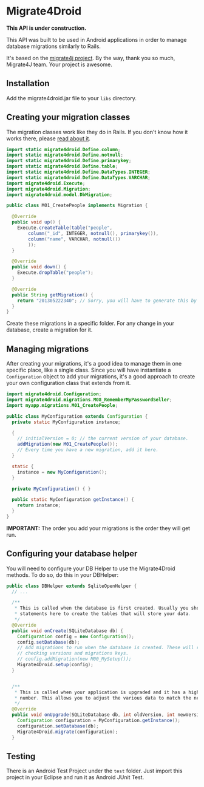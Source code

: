 # Migrate4Droid

<strong>This API is under construction.</strong>

This API was built to be used in Android applications in order to manage
database migrations similarly to Rails.

It's based on the [migrate4j project](http://migrate4j.sourceforge.net/). By the
way, thank you so much, Migrate4J team. Your project is awesome.

## Installation

Add the migrate4droid.jar file to your <code>libs</code> directory.

## Creating your migration classes

The migration classes work like they do in Rails. If you don't know how it works
there, please [read about it](http://guides.rubyonrails.org/migrations.html).

```java
import static migrate4droid.Define.column;
import static migrate4droid.Define.notnull;
import static migrate4droid.Define.primarykey;
import static migrate4droid.Define.table;
import static migrate4droid.Define.DataTypes.INTEGER;
import static migrate4droid.Define.DataTypes.VARCHAR;
import migrate4droid.Execute;
import migrate4droid.Migration;
import migrate4droid.model.DbMigration;

public class M01_CreatePeople implements Migration {

  @Override
  public void up() {
    Execute.createTable(table("people",
        column("_id", INTEGER, notnull(), primarykey()),
        column("name", VARCHAR, notnull())
        ));
  }

  @Override
  public void down() {
    Execute.dropTable("people");
  }

  @Override
  public String getMigration() {
    return "201305222340"; // Sorry, you will have to generate this by hand.
  }
}
```

Create these migrations in a specific folder. For any change in your database,
create a migration for it.

## Managing migrations

After creating your migrations, it's a good idea to manage them in one specific
place, like a single class. Since you will have instantiate a
<code>Configuration</code> object to add your migrations, it's a good
approach to create your own configuration class that extends from it.

```java
import migrate4droid.Configuration;
import migrate4droid.migrations.M08_RememberMyPasswordSeller;
import myapp.migrations.M01_CreatePeople;

public class MyConfiguration extends Configuration {
  private static MyConfiguration instance;

  {
    // initialVersion = 0; // the current version of your database.
    addMigration(new M01_CreatePeople());
    // Every time you have a new migration, add it here.
  }

  static {
    instance = new MyConfiguration();
  }

  private MyConfiguration() { }

  public static MyConfiguration getInstance() {
    return instance;
  }
}
```

<strong>IMPORTANT:</strong> The order you add your migrations is the order they
will get run.

## Configuring your database helper

You will need to configure your DB Helper to use the Migrate4Droid methods. To
do so, do this in your DBHelper:

```java
public class DBHelper extends SqliteOpenHelper {
  // ...

  /**
   * This is called when the database is first created. Usually you should call createTable
   * statements here to create the tables that will store your data.
   */
  @Override
  public void onCreate(SQLiteDatabase db) {
    Configuration config = new Configuration();
    config.setDatabase(db);
    // Add migrations to run when the database is created. These will run without
    // checking versions and migrations keys.
    // config.addMigration(new M00_MySetup());
    Migrate4Droid.setup(config);
  }


  /**
   * This is called when your application is upgraded and it has a higher version
   * number. This allows you to adjust the various data to match the new version number.
   */
  @Override
  public void onUpgrade(SQLiteDatabase db, int oldVersion, int newVersion) {
    Configuration configuration = MyConfiguration.getInstance();
    configuration.setDatabase(db);
    Migrate4Droid.migrate(configuration);
  }
```

## Testing

There is an Android Test Project under the `test` folder.
Just import this project in your Eclipse and run it as Android JUnit Test.
